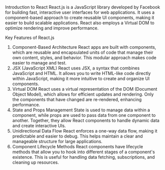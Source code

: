 Introduction to React
React.js is a JavaScript library developed by Facebook for building fast, interactive user interfaces for web applications. It uses a component-based approach to create reusable UI components, making it easier to build scalable applications. React also employs a Virtual DOM to optimize rendering and improve performance.

Key Features of React.js
1. Component-Based Architecture
React apps are built with components, which are reusable and encapsulated units of code that manage their own content, styles, and behavior. This modular approach makes code easier to manage and test.
2. JSX (JavaScript XML)
React uses JSX, a syntax that combines JavaScript and HTML. It allows you to write HTML-like code directly within JavaScript, making it more intuitive to create and organize UI components.
3. Virtual DOM
React uses a virtual representation of the DOM (Document Object Model), which allows for efficient updates and rendering. Only the components that have changed are re-rendered, enhancing performance.
4. State and Props Management
State is used to manage data within a component, while props are used to pass data from one component to another. Together, they allow React components to handle dynamic data and create interactive UIs.
5. Unidirectional Data Flow
React enforces a one-way data flow, making it predictable and easier to debug. This helps maintain a clear and manageable structure for large applications.
6. Component Lifecycle Methods
React components have lifecycle methods that allow you to hook into different stages of a component's existence. This is useful for handling data fetching, subscriptions, and cleaning up resources.
